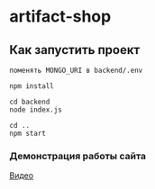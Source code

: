 # artifact-shop

## Как запустить проект
```
поменять MONGO_URI в backend/.env

npm install

cd backend
node index.js

cd ..
npm start
```

### Демонстрация работы сайта
[Видео](https://cli.vuejs.org/config/)
